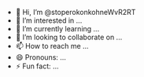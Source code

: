 - 👋 Hi, I’m @stoperokonkohneWvR2RT
- 👀 I’m interested in ...
- 🌱 I’m currently learning ...
- 💞️ I’m looking to collaborate on ...
- 📫 How to reach me ...
- 😄 Pronouns: ...
- ⚡ Fun fact: ...

<!---
stoperokonkohneWvR2RT/stoperokonkohneWvR2RT is a ✨ special ✨ repository because its `README.md` (this file) appears on your GitHub profile.
You can click the Preview link to take a look at your changes.
--->
